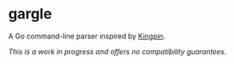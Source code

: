 # gargle

A Go command-line parser inspired by [Kingpin](https://github.com/alecthomas/kingpin).

*This is a work in progress and offers no compatibility guarantees.*
